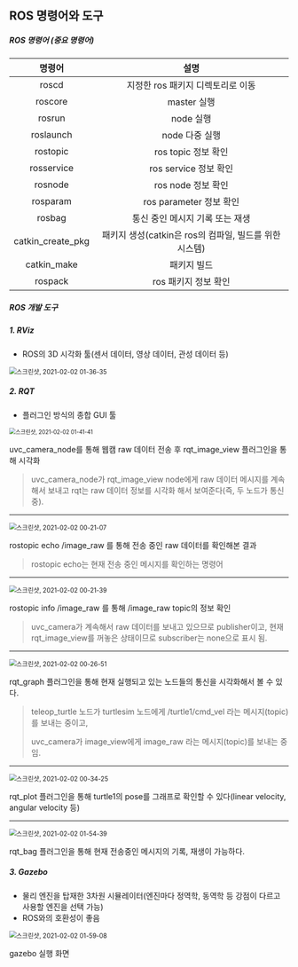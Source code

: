 ## ROS 명령어와 도구

##### ROS 명령어 (중요 명령어)

|      명령어       |                          설명                          |
| :---------------: | :----------------------------------------------------: |
|       roscd       |           지정한 ros 패키지 디렉토리로 이동            |
|      roscore      |                      master 실행                       |
|      rosrun       |                       node 실행                        |
|     roslaunch     |                     node 다중 실행                     |
|     rostopic      |                  ros topic 정보 확인                   |
|    rosservice     |                 ros service 정보 확인                  |
|      rosnode      |                   ros node 정보 확인                   |
|     rosparam      |                ros parameter 정보 확인                 |
|      rosbag       |            통신 중인 메시지 기록 또는 재생             |
| catkin_create_pkg | 패키지 생성(catkin은 ros의 컴파일, 빌드를 위한 시스템) |
|    catkin_make    |                      패키지 빌드                       |
|      rospack      |                  ros 패키지 정보 확인                  |



##### ROS 개발 도구

##### 1. RViz

* ROS의 3D 시각화 툴(센서 데이터, 영상 데이터, 관성 데이터 등)

<img src="https://user-images.githubusercontent.com/48755185/106488552-2c6d6a80-64f7-11eb-9dab-b381f1b0e007.png" alt="스크린샷, 2021-02-02 01-36-35" style="zoom:80%;" />



##### 2. RQT

* 플러그인 방식의 종합 GUI 툴

<img src="https://user-images.githubusercontent.com/48755185/106489179-d51bca00-64f7-11eb-90e8-2abd9e326c45.png" alt="스크린샷, 2021-02-02 01-41-41" style="zoom:70%;" />

uvc_camera_node를 통해 웹캠 raw 데이터 전송 후 rqt_image_view 플러그인을 통해 시각화

> uvc_camera_node가 rqt_image_view node에게 raw 데이터 메시지를 계속해서 보내고 rqt는 raw 데이터 정보를 시각화 해서 보여준다(즉, 두 노드가 통신 중).

---

<img src="https://user-images.githubusercontent.com/48755185/106489825-86bafb00-64f8-11eb-9178-ec4d519822a8.png" alt="스크린샷, 2021-02-02 00-21-07" style="zoom:80%;" />

rostopic echo /image_raw 를 통해 전송 중인 raw 데이터를 확인해본 결과

> rostopic echo는 현재 전송 중인 메시지를 확인하는 명령어

----

<img src="https://user-images.githubusercontent.com/48755185/106490021-bc5fe400-64f8-11eb-91bc-473cda65d679.png" alt="스크린샷, 2021-02-02 00-21-39" style="zoom:80%;" />

rostopic info /image_raw 를 통해 /image_raw topic의 정보 확인

> uvc_camera가 계속해서 raw 데이터를 보내고 있으므로 publisher이고, 현재 rqt_image_view를 꺼놓은 상태이므로 subscriber는 none으로 표시 됨.

---

<img src="https://user-images.githubusercontent.com/48755185/106490296-05179d00-64f9-11eb-8c98-0925ddaaaebb.png" alt="스크린샷, 2021-02-02 00-26-51" style="zoom:80%;" />

rqt_graph 플러그인을 통해 현재 실행되고 있는 노드들의 통신을 시각화해서 볼 수 있다.

> teleop_turtle 노드가 turtlesim 노드에게 /turtle1/cmd_vel 라는 메시지(topic)를 보내는 중이고, 
>
> uvc_camera가 image_view에게 image_raw 라는 메시지(topic)를 보내는 중임.

---

<img src="https://user-images.githubusercontent.com/48755185/106490626-5aec4500-64f9-11eb-9dfa-aee87dad7f1a.png" alt="스크린샷, 2021-02-02 00-34-25" style="zoom:80%;" />

rqt_plot 플러그인을 통해 turtle1의 pose를 그래프로 확인할 수 있다(linear velocity, angular velocity 등)

---

<img src="https://user-images.githubusercontent.com/48755185/106490891-a272d100-64f9-11eb-9214-1d7d85e68c1b.png" alt="스크린샷, 2021-02-02 01-54-39" style="zoom:80%;" />

rqt_bag 플러그인을 통해 현재 전송중인 메시지의 기록, 재생이 가능하다.



##### 3. Gazebo

* 물리 엔진을 탑재한 3차원 시뮬레이터(엔진마다 정역학, 동역학 등 강점이 다르고 사용할 엔진을 선택 가능)
* ROS와의 호환성이 좋음

<img src="https://user-images.githubusercontent.com/48755185/106491488-42305f00-64fa-11eb-8df8-c3494c32a50d.png" alt="스크린샷, 2021-02-02 01-59-08" style="zoom:80%;" />

gazebo 실행 화면